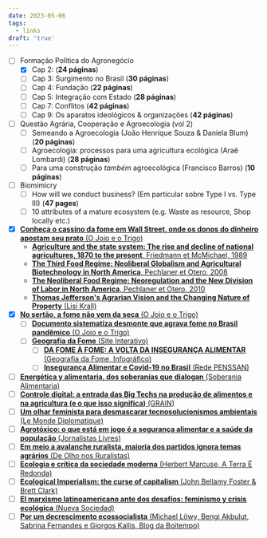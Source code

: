 ```yaml
---
date: 2023-05-06
tags:
  - links
draft: 'true'
---
```


- [ ] Formação Política do Agronegócio
	- [x] Cap 2: (**24 páginas**)
	- [ ] Cap 3: Surgimento no Brasil (**30 páginas**)
	- [ ] Cap 4: Fundação (**22 páginas**)
	- [ ] Cap 5: Integração com Estado (**28 páginas**)
	- [ ] Cap 7: Conflitos (**42 páginas**)
	- [ ] Cap 9: Os aparatos ideológicos & organizações (**42 páginas**)
- [ ] Questão Agrária, Cooperação e Agroecologia (vol 2)
	- [ ] Semeando a Agroecologia (João Henrique Souza & Daniela Blum) (**20 páginas**)
	- [ ] Agroecologia: processos para uma agricultura ecológica (Araê Lombardi) (**28 páginas**)
	- [ ] Para uma construção *também* agroecológica (Francisco Barros) (**10 páginas**)
- [ ] Biomimicry
	- [ ] How will we conduct business? (Em particular sobre Type I vs. Type III) (**47 pages**)
	- [ ] 10 attributes of a mature ecosystem (e.g. Waste as resource, Shop locally etc.)
- [x] [**Conheça o cassino da fome em Wall Street, onde os donos do dinheiro apostam seu prato** (O Joio e o Trigo)](https://ojoioeotrigo.com.br/2021/11/conheca-o-cassino-da-fome-em-wall-street-onde-os-donos-do-dinheiro-apostam-seu-prato/)
	- [**Agriculture and the state system: The rise and decline of national agricultures, 1870 to the present**, Friedmann et McMichael, 1989](https://www.researchgate.net/profile/Philip-Mcmichael/publication/309717358_The_world-historical_development_of_agriculture_western_agriculture_in_comparative_perspective/links/6231f874069a350c8b922051/The-world-historical-development-of-agriculture-western-agriculture-in-comparative-perspective.pdf)
	- [**The Third Food Regime: Neoliberal Globalism and Agricultural Biotechnology in North America**, Pechlaner et Otero, 2008](https://onlinelibrary.wiley.com/doi/pdf/10.1111/j.1467-9523.2008.00469.x?casa_token=rME5wKJtGqsAAAAA:2UnMVCVq--R58QqRQm6ZaoN7r-et5C4jk5Wuh6cLlbBJ8Aq7z6URgCXjSLwls6ZnacceSnhcDWivYXQ0Xw)
	- [**The Neoliberal Food Regime: Neoregulation and the New Division of Labor in North America**, Pechlaner et Otero, 2010](https://onlinelibrary.wiley.com/doi/pdf/10.1111/j.1549-0831.2009.00006.x?casa_token=TQ76vna3nMcAAAAA:mvK34UkXBKcBse2BV8h2vrKOQ8LWJp38uT_eI0xVTXpbdeOWrgG62SJRzjtZWtGmWRRebjOo5PADJRBS5w)
	- [**Thomas Jefferson's Agrarian Vision and the Changing Nature of Property** (Lisi Krall)](https://www.jstor.org/stable/pdf/4227751.pdf?casa_token=QSmWt3WPGOMAAAAA:E9QinOLMZ5YO0WATLKU9gpKqqeC9T5CNnKpCZFnyx519SchN_9LaqzgMPmcEd2GTePs6SGxuVKv3u2VYulHKFltJpmtJtGBJVtOitxBZfRKMbjRELhZeaQ)
- [x] [**No sertão, a fome não vem da seca** (O Joio e o Trigo)](https://ojoioeotrigo.com.br/2022/05/no-sertao-a-fome-nao-vem-da-seca/)
	- [ ] [**Documento sistematiza desmonte que agrava fome no Brasil pandêmico** (O Joio e o Trigo)](https://ojoioeotrigo.com.br/2021/07/documento-sistematiza-desmonte-que-agrava-fome-no-brasil-pandemico/)
	- [ ] [**Geografia da Fome** (Site Interativo)](http://geografiadafome.fsp.usp.br/)
		- [ ] [**DA FOME À FOME: A VOLTA DA INSEGURANÇA ALIMENTAR** (Geografia da Fome, Infográfico)](http://geografiadafome.fsp.usp.br/geografia-da-fome-e-da-inseguranca-alimentar/)
		- [ ] [**Insegurança Alimentar e Covid-19 no Brasil** (Rede PENSSAN)](https://olheparaafome.com.br/wp-content/uploads/2022/06/Relatorio-II-VIGISAN-2022.pdf)
- [ ] [**Energética y alimentaria, dos soberanías que dialogan** (Soberania Alimentaria)](https://soberaniaalimentaria.info/numeros-publicados/77-numero-41/875-energetica-y-alimentaria-dos-soberanias-que-dialogan?utm_source=pocket_mylist)
- [ ] [**Controle digital: a entrada das Big Techs na produção de alimentos e na agricultura (e o que isso significa)** (GRAIN)](https://grain.org/en/article/6604-controle-digital-a-entrada-das-big-techs-na-producao-de-alimentos-e-na-agricultura-e-o-que-isso-significa?utm_source=pocket_mylist)
- [ ] [**Um olhar feminista para desmascarar tecnosolucionismos ambientais** (Le Monde Diplomatique)](https://diplomatique.org.br/um-olhar-feminista-para-desmascarar-tecnosolucionismos-ambientais/?utm_source=pocket_mylist)
- [ ] [**Agrotóxico: o que está em jogo é a segurança alimentar e a saúde da população** (Jornalistas Livres)](https://jornalistaslivres.org/agrotoxico-o-que-esta-em-jogo-e-a-seguranca-alimentar-e-a-saude-da-populacao/?utm_source=pocket_mylist)
- [ ] [**Em meio a avalanche ruralista, maioria dos partidos ignora temas agrários** (De Olho nos Ruralistas)](https://deolhonosruralistas.com.br/2022/02/07/em-meio-a-avalanche-ruralista-maioria-dos-partidos-ignora-temas-agrarios/?utm_source=pocket_mylist)
- [ ] [**Ecologia e crítica da sociedade moderna** (Herbert Marcuse, A Terra É Redonda)](https://aterraeredonda.com.br/ecologia-e-critica-da-sociedade-moderna/?doing_wp_cron=1636728511.0895779132843017578125&utm_source=pocket_mylist)
- [ ] [**Ecological Imperialism: the curse of capitalism** (John Bellamy Foster & Brett Clark)](https://socialistregister.com/index.php/srv/article/view/5817/2713?utm_source=pocket_mylist)
- [ ] [**El marxismo latinoamericano ante dos desafíos: feminismo y crisis ecológica** (Nueva Sociedad)](https://nuso.org/articulo/el-marxismo-latinoamericano-ante-dos-desafios-feminismo-y-crisis-ecologica/?utm_source=pocket_mylist)
- [ ] [**Por um decrescimento ecossocialista** (Michael Löwy, Bengi Akbulut, Sabrina Fernandes e Giorgos Kallis, Blog da Boitempo)](https://blogdaboitempo.com.br/2022/05/12/por-um-decrescimento-ecossocialista/?utm_source=pocket_mylist)
